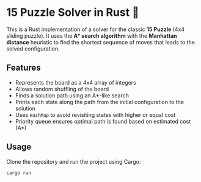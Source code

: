 # 15 Puzzle Solver in Rust 🧩

This is a Rust implementation of a solver for the classic **15 Puzzle** (4x4 sliding puzzle). It uses the **A\* search algorithm** with the **Manhattan distance** heuristic to find the shortest sequence of moves that leads to the solved configuration.

## Features

- Represents the board as a 4x4 array of integers
- Allows random shuffling of the board
- Finds a solution path using an A\*-like search
- Prints each state along the path from the initial configuration to the solution
- Uses `HashMap` to avoid revisiting states with higher or equal cost
- Priority queue ensures optimal path is found based on estimated cost (A*)

## Usage

Clone the repository and run the project using Cargo:

```bash
cargo run
